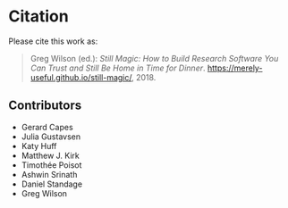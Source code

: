 # Citation

Please cite this work as:

> Greg Wilson (ed.):
> *Still Magic: How to Build Research Software You Can Trust and Still Be Home in Time for Dinner*.
> <https://merely-useful.github.io/still-magic/>, 2018.

## Contributors

-   Gerard Capes
-   Julia Gustavsen
-   Katy Huff
-   Matthew J. Kirk
-   Timothée Poisot
-   Ashwin Srinath
-   Daniel Standage
-   Greg Wilson
